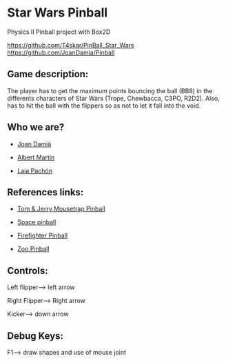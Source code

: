 # Star Wars Pinball
Physics II Pinball project with Box2D

https://github.com/T4skar/PinBall_Star_Wars
https://github.com/JoanDamia/Pinball

## Game description:

The player has to get the maximum points bouncing the ball (BB8) in the differents characters of Star Wars (Trope, Chewbacca, C3PO, R2D2). Also, has to hit the ball with the flippers so as not to let it fall into the void.

## Who we are?
- [Joan Damià](https://github.com/JoanDamia)

- [Albert Martín](https://github.com/T4skar)

- [Laia Pachón](https://github.com/laiapachon) 


## References links:

- [Tom & Jerry Mousetrap Pinball](https://www.classicgame.com/game/Tom+%26+Jerry+Mousetrap+Pinball)
 
- [Space pinball](https://toytheater.com/space-pinball/)
 
- [Firefighter Pinball](https://www.classicgame.com/game/Firefighter+Pinball)
 
- [Zoo Pinball](https://www.classicgame.com/game/Zoo+Pinball)


## Controls:

Left flipper--> left arrow

Right Flipper--> Right arrow

Kicker--> down arrow

## Debug Keys:

F1--> draw shapes and use of mouse joint

